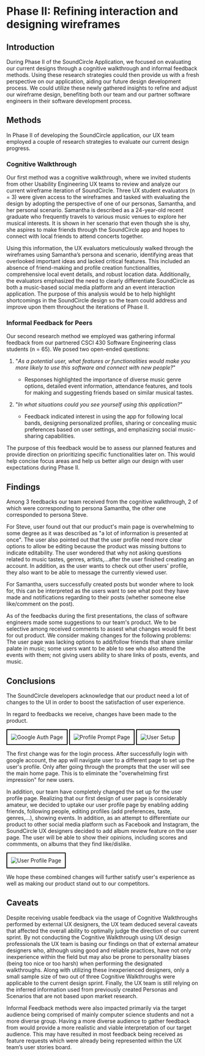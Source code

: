 # Phase II: Refining interaction and designing wireframes

## Introduction

During Phase II of the SoundCircle Application, we focused on evaluating our current designs through a cognitive walkthrough and informal feedback methods. Using these research strategies could then provide us with a fresh perspective on our application, aiding our future design development process. We could utilize these newly gathered insights to refine and adjust our wireframe design, benefiting both our team and our partner software engineers in their software development process.

## Methods

In Phase II of developing the SoundCircle application, our UX team employed a couple of research strategies to evaluate our current design progress.

### Cognitive Walkthrough
Our first method was a cognitive walkthrough, where we invited students from other Usability Engineering UX teams to review and analyze our current wireframe iteration of SoundCircle. Three UX student evaluators (n = 3) were given access to the wireframes and tasked with evaluating the design by adopting the perspective of one of our personas, Samantha, and her personal scenario. Samantha is described as a 24-year-old recent graduate who frequently travels to various music venues to explore her musical interests. It is shown in her scenario that even though she is shy, she aspires to make friends through the SoundCircle app and hopes to connect with local friends to attend concerts together.

Using this information, the UX evaluators meticulously walked through the wireframes using Samantha’s persona and scenario, identifying areas that overlooked important ideas and lacked critical features. This included an absence of friend-making and profile creation functionalities, comprehensive local event details, and robust location data. Additionally, the evaluators emphasized the need to clearly differentiate SoundCircle as both a music-based social media platform and an event interaction application. The purpose of this analysis would be to help highlight shortcomings in the SoundCircle design so the team could address and improve upon them throughout the iterations of Phase II.

### Informal Feedback for Peers
Our second research method we employed was gathering informal feedback from our partnered CSCI 430 Software Engineering class students (n = 65). We posed two open-ended questions:
1. "_As a potential user, what features or functionalities would make you more likely to use this software and connect with new people?_"
   - Responses highlighted the importance of diverse music genre options, detailed event information, attendance features, and tools for making and suggesting friends based on similar musical tastes.
   
3. "_In what situations could you see yourself using this application?_"
   - Feedback indicated interest in using the app for following local bands, designing personalized profiles, sharing or concealing music preferences based on user settings, and emphasizing social music-sharing capabilities.

The purpose of this feedback would be to assess our planned features and provide direction on prioritizing specific functionalities later on. This would help concise focus areas and help us better align our design with user expectations during Phase II.

## Findings

Among 3 feedbacks our team received from the cognitive walkthrough, 2 of which were corresponding to persona Samantha, the other one corresponded to persona Steve.

For Steve, user found out that our product's main page is overwhelming to some degree as it was described as "a lot of information is presented at once". The user also pointed out that the user profile need more clear options to allow be editing because the product was missing buttons to indicate editability. The user wondered that why not asking questions related to music tastes, genres, artists,...after the user finished creating an account. In addition, as the user wants to check out other users' profile, they also want to be able to message the currently viewed user.

For Samantha, users successfully created posts but wonder where to look for, this can be interpreted as the users want to see what post they have made and notifications regarding to their posts (whether someone else like/comment on the post).

As of the feedbacks during the first presentations, the class of software engineers made some suggestions to our team's product. We to be selective among received comments to assest what changes would fit best for out product. We consider making changes for the following problems: The user page was lacking options to add/follow friends that share similar palate in music; some users want to be able to see who also attend the events with them; not giving users ability to share links of posts, events, and music.

## Conclusions

The SoundCircle developers acknowledge that our product need a lot of changes to the UI in order to boost the satisfaction of user experience.

In regard to feedbacks we receive, changes have been made to the product.

<div style="border: 2px solid #000; padding: 10px; display: inline-block;">
    <img src="GoogleAuthPage.png" alt="Google Auth Page" />
</div>

<div style="border: 2px solid #000; padding: 10px; display: inline-block;">
    <img src="ProfilePromptPage.png" alt="Profile Prompt Page" />
</div>

<div style="border: 2px solid #000; padding: 10px; display: inline-block;">
    <img src="UserSetup.png" alt="User Setup" />
</div>


The first change was for the login process. After successfully login with google account, the app will navigate user to a different page to set up the user's profile. Only after going through the prompts that the user will see the main home page. This is to eliminate the "overwhelming first impression" for new users.

In addition, our team have completely changed the set up for the user profile page. Realizing that our first design of user page is considerably amateur, we decided to uptake our user profile page by enabling adding friends, following people, editing profiles (add preferences, taste, genres,...), showing events. In addition, as an attempt to differentiate our product to other social media platform such as Facebook and Instagram, the SoundCircle UX designers decided to add album review feature on the user page. The user will be able to show their opinions, including scores and commments, on albums that they find like/dislike.

<div style="border: 2px solid #000; padding: 10px; display: inline-block;">
    <img src="User Profile Page.png" alt="User Profile Page" />
</div>

We hope these combined changes will further satisfy user's experience as well as making our product stand out to our competitors.


## Caveats

Despite receiving usable feedback via the usage of Cognitive Walkthroughs performed by external UX designers, the UX team deduced several caveats that affected the overall ability to optimally judge the direction of our current sprint. By not conducting the Cognitive Walkthrough using UX design professionals the UX team is basing our findings on that of external amateur designers who, although using good and reliable practices, have not only inexperience within the field but may also be prone to personality biases (being too nice or too harsh) when performing the designated walkthroughs. Along with utilizing these inexperienced designers, only a small sample size of two out of three Cognitive Walkthroughs were applicable to the current design sprint. Finally, the UX team is still relying on the inferred information used from previously created Personas and Scenarios that are not based upon market research.

Informal Feedback methods were also impacted primarily via the target audience being comprised of mainly computer science students and not a more diverse group. Having a more diverse audience to gather feedback from would provide a more realistic and viable interpretation of our target audience. This may have resulted in most feedback being received as feature requests which were already being represented within the UX team’s user stories board.
